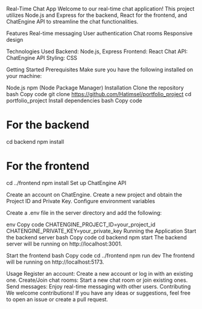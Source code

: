 Real-Time Chat App
Welcome to our real-time chat application! This project utilizes Node.js and Express for the backend, React for the frontend, and ChatEngine API to streamline the chat functionalities.

Features
Real-time messaging
User authentication
Chat rooms
Responsive design

Technologies Used
Backend: Node.js, Express
Frontend: React
Chat API: ChatEngine API
Styling: CSS

Getting Started
Prerequisites
Make sure you have the following installed on your machine:

Node.js
npm (Node Package Manager)
Installation
Clone the repository
bash
Copy code
git clone https://github.com/Hatimsel/portfolio_project
cd portfolio_project
Install dependencies
bash
Copy code
# For the backend
cd backend
npm install

# For the frontend
cd ../frontend
npm install
Set up ChatEngine API

Create an account on ChatEngine.
Create a new project and obtain the Project ID and Private Key.
Configure environment variables

Create a .env file in the server directory and add the following:

env
Copy code
CHATENGINE_PROJECT_ID=your_project_id
CHATENGINE_PRIVATE_KEY=your_private_key
Running the Application
Start the backend server
bash
Copy code
cd backend
npm start
The backend server will be running on http://localhost:3001.

Start the frontend
bash
Copy code
cd ../frontend
npm run dev
The frontend will be running on http://localhost:5173.

Usage
Register an account: Create a new account or log in with an existing one.
Create/Join chat rooms: Start a new chat room or join existing ones.
Send messages: Enjoy real-time messaging with other users.
Contributing
We welcome contributions! If you have any ideas or suggestions, feel free to open an issue or create a pull request.

